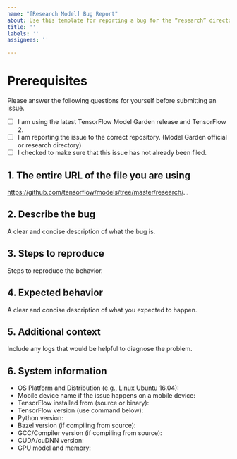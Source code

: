 ```yaml
---
name: "[Research Model] Bug Report"
about: Use this template for reporting a bug for the “research” directory
title: ''
labels: ''
assignees: ''

---
```


# Prerequisites

Please answer the following questions for yourself before submitting an issue.

- [ ] I am using the latest TensorFlow Model Garden release and TensorFlow 2.
- [ ] I am reporting the issue to the correct repository. (Model Garden official or research directory)
- [ ] I checked to make sure that this issue has not already been filed.

## 1. The entire URL of the file you are using

https://github.com/tensorflow/models/tree/master/research/...

## 2. Describe the bug

A clear and concise description of what the bug is.

## 3. Steps to reproduce

Steps to reproduce the behavior.

## 4. Expected behavior

A clear and concise description of what you expected to happen.

## 5. Additional context

Include any logs that would be helpful to diagnose the problem.

## 6. System information

- OS Platform and Distribution (e.g., Linux Ubuntu 16.04):
- Mobile device name if the issue happens on a mobile device:
- TensorFlow installed from (source or binary):
- TensorFlow version (use command below):
- Python version:
- Bazel version (if compiling from source):
- GCC/Compiler version (if compiling from source):
- CUDA/cuDNN version:
- GPU model and memory:

<!-- 
Collect system information using our environment capture script.
https://github.com/tensorflow/tensorflow/tree/master/tools/tf_env_collect.sh

You can also obtain the TensorFlow version with:

1. TensorFlow 1.0
`python -c "import tensorflow as tf; print(tf.GIT_VERSION, tf.VERSION)"`

2. TensorFlow 2.0
`python -c "import tensorflow as tf; print(tf.version.GIT_VERSION, tf.version.VERSION)"`
-->

